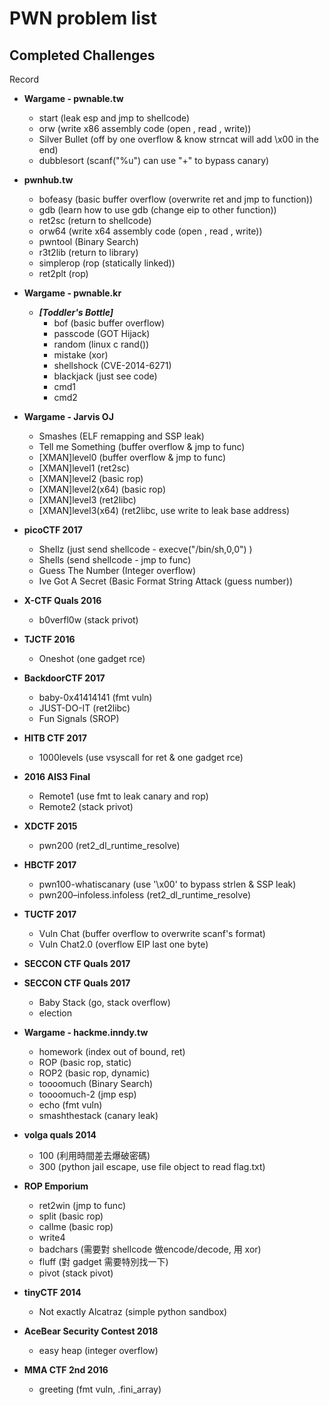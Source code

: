 # PWN problem list

## Completed Challenges
Record

* **Wargame - pwnable.tw**
	- start (leak esp and jmp to shellcode)
	- orw (write x86 assembly code (open , read , write))
	- Silver Bullet (off by one overflow & know strncat will add \x00 in the end)
	- dubblesort (scanf("%u") can use "+" to bypass canary)


* **pwnhub.tw**
	- bofeasy (basic buffer overflow (overwrite ret and jmp to function))       
	- gdb (learn how to use gdb (change eip to other function))           
	- ret2sc (return to shellcode)        
	- orw64 (write x64 assembly code (open , read , write))         
	- pwntool (Binary Search)       
	- r3t2lib (return to library)       
	- simplerop (rop (statically linked))     
	- ret2plt (rop)       


* **Wargame - pwnable.kr**
	- ***[Toddler's Bottle]***
		- bof (basic buffer overflow)
		- passcode (GOT Hijack)
		- random (linux c rand())
		- mistake (xor)
		- shellshock (CVE-2014-6271)
		- blackjack (just see code)
		- cmd1
		- cmd2
			
* **Wargame - Jarvis OJ**
	- Smashes (ELF remapping and SSP leak)
	- Tell me Something (buffer overflow & jmp to func)		
	- [XMAN]level0 (buffer overflow & jmp to func)
	- [XMAN]level1 (ret2sc)
	- [XMAN]level2 (basic rop)
	- [XMAN]level2(x64) (basic rop)
	- [XMAN]level3 (ret2libc)
	- [XMAN]level3(x64) (ret2libc, use write to leak base address)

* **picoCTF 2017**
	- Shellz (just send shellcode - execve("/bin/sh,0,0") )
	- Shells (send shellcode - jmp to func)
	- Guess The Number (Integer overflow)
	- Ive Got A Secret (Basic Format String Attack (guess number))

* **X-CTF Quals 2016**
	- b0verfl0w (stack privot)

* **TJCTF 2016**
	- Oneshot (one gadget rce)
		
* **BackdoorCTF 2017**
	- baby-0x41414141 (fmt vuln)	
	- JUST-DO-IT (ret2libc)
	- Fun Signals (SROP)

* **HITB CTF 2017**
	- 1000levels (use vsyscall for ret & one gadget rce)

* **2016 AIS3 Final**
	- Remote1 (use fmt to leak canary and rop)
	- Remote2 (stack privot)

* **XDCTF 2015**
	- pwn200 (ret2_dl_runtime_resolve)

* **HBCTF 2017**
	- pwn100-whatiscanary (use '\x00' to bypass strlen & SSP leak)
	- pwn200–infoless.infoless (ret2_dl_runtime_resolve)

* **TUCTF 2017**
	- Vuln Chat (buffer overflow to overwrite scanf's format)
	- Vuln Chat2.0 (overflow EIP last one byte)

* **SECCON CTF Quals 2017**

* **SECCON CTF Quals 2017**
	- Baby Stack (go, stack overflow)
	- election

* **Wargame - hackme.inndy.tw**
	- homework (index out of bound, ret)
	- ROP (basic rop, static)
	- ROP2 (basic rop, dynamic)
	- toooomuch	(Binary Search)
	- toooomuch-2 (jmp esp)
	- echo (fmt vuln)
	- smashthestack (canary leak)

* **volga quals 2014**
	- 100 (利用時間差去爆破密碼)
	- 300 (python jail escape, use file object to read flag.txt)

* **ROP Emporium**
	- ret2win (jmp to func)
	- split (basic rop)
	- callme (basic rop)
	- write4 
	- badchars (需要對 shellcode 做encode/decode, 用 xor)
	- fluff (對 gadget 需要特別找一下)
	- pivot (stack pivot)

* **tinyCTF 2014**
	- Not exactly Alcatraz (simple python sandbox)

* **AceBear Security Contest 2018**
	- easy heap (integer overflow)

* **MMA CTF 2nd 2016**
	- greeting (fmt vuln, .fini_array)

